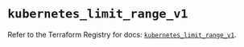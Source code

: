 # `kubernetes_limit_range_v1`

Refer to the Terraform Registry for docs: [`kubernetes_limit_range_v1`](https://registry.terraform.io/providers/hashicorp/kubernetes/2.28.1/docs/resources/limit_range_v1).
